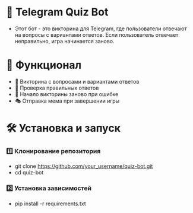 # 🤖 Telegram Quiz Bot
- Этот бот - это викторина для Telegram, где пользователи отвечают на вопросы с вариантами ответов. Если пользователь отвечает неправильно, игра начинается заново.

# 🚀 Функционал

- 📌 Викторина с вопросами и вариантами ответов
- 🎯 Проверка правильных ответов
- 🔄 Начало викторины заново при ошибке
- 🎭 Отправка мема при завершении игры

# 🛠 Установка и запуск

### 1️⃣ Клонирование репозитория
- git clone https://github.com/your_username/quiz-bot.git
- cd quiz-bot
### 2️⃣ Установка зависимостей
- pip install -r requirements.txt
